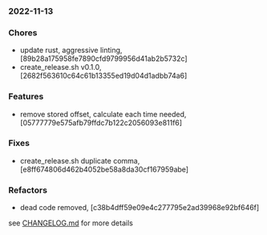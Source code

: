 ### 2022-11-13

### Chores
+ update rust, aggressive linting, [89b28a175958fe7890cfd9799956d41ab2b5732c]
+ create_release.sh v0.1.0, [2682f563610c64c61b13355ed19d04d1adbb74a6]

### Features
+ remove stored offset, calculate each time needed, [05777779e575afb79ffdc7b122c2056093e811f6]

### Fixes
+ create_release.sh duplicate comma, [e8ff674806d462b4052be58a8da30cf167959abe]

### Refactors
+ dead code removed, [c38b4dff59e09e4c277795e2ad39968e92bf646f]

see <a href='https://github.com/mrjackwills/belugasnooze_pi/blob/main/CHANGELOG.md'>CHANGELOG.md</a> for more details

